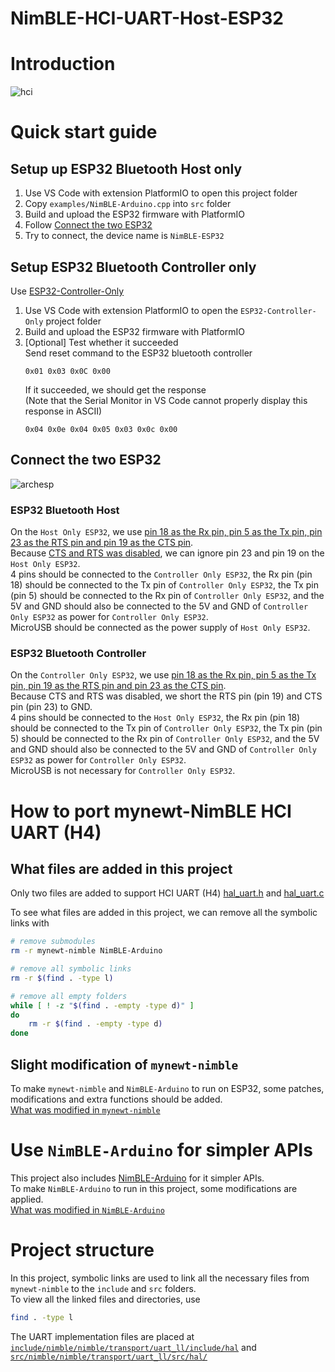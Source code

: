 # NimBLE-HCI-UART-Host-ESP32

# Introduction
![hci](https://github.com/CW-B-W/NimBLE-HCI-UART-Host-ESP32/assets/76680670/5cdd2fca-0683-48ee-be4b-a326e686180f)


# Quick start guide
## Setup up ESP32 Bluetooth Host only
1. Use VS Code with extension PlatformIO to open this project folder
2. Copy `examples/NimBLE-Arduino.cpp` into `src` folder
3. Build and upload the ESP32 firmware with PlatformIO
4. Follow [Connect the two ESP32](#connect-the-two-esp32)
5. Try to connect, the device name is `NimBLE-ESP32`

## Setup ESP32 Bluetooth Controller only
Use [ESP32-Controller-Only](https://github.com/CW-B-W/ESP32-Controller-Only)
1. Use VS Code with extension PlatformIO to open the `ESP32-Controller-Only` project folder
2. Build and upload the ESP32 firmware with PlatformIO
3. [Optional] Test whether it succeeded  
    Send reset command to the ESP32 bluetooth controller
    ```
    0x01 0x03 0x0C 0x00
    ```
    If it succeeded, we should get the response  
    (Note that the Serial Monitor in VS Code cannot properly display this response in ASCII)
    ```
    0x04 0x0e 0x04 0x05 0x03 0x0c 0x00
    ```

## Connect the two ESP32
![archesp](https://github.com/CW-B-W/NimBLE-HCI-UART-Host-ESP32/assets/76680670/75d873bf-b855-4d0e-a81a-b8ab84f62ee2)
### ESP32 Bluetooth Host
On the `Host Only ESP32`, we use [pin 18 as the Rx pin, pin 5 as the Tx pin, pin 23 as the RTS pin and pin 19 as the CTS pin](https://github.com/CW-B-W/NimBLE-HCI-UART-Host-ESP32/blob/nimble-v1.6.0rc/include/nimble/nimble/transport/uart_ll/include/hal/hal_uart.h#L36-L39).  
Because [CTS and RTS was disabled](https://github.com/CW-B-W/NimBLE-HCI-UART-Host-ESP32/blob/nimble-v1.6.0rc/include/nimble/nimble/transport/uart_ll/include/hal/hal_uart.h#L27C47-L27C47), we can ignore pin 23 and pin 19 on the `Host Only ESP32`.  
4 pins should be connected to the `Controller Only ESP32`, the Rx pin (pin 18) should be connected to the Tx pin of `Controller Only ESP32`, the Tx pin (pin 5) should be connected to the Rx pin of `Controller Only ESP32`, and the 5V and GND should also be connected to the 5V and GND of `Controller Only ESP32` as power for `Controller Only ESP32`.  
MicroUSB should be connected as the power supply of `Host Only ESP32`.

### ESP32 Bluetooth Controller
On the `Controller Only ESP32`, we use [pin 18 as the Rx pin, pin 5 as the Tx pin, pin 19 as the RTS pin and pin 23 as the CTS pin](https://github.com/CW-B-W/ESP32-Controller-Only/blob/master/src/controller_hci_uart_demo.c#L31).  
Because CTS and RTS was disabled, we short the RTS pin (pin 19) and CTS pin (pin 23) to GND.  
4 pins should be connected to the `Host Only ESP32`, the Rx pin (pin 18) should be connected to the Tx pin of `Controller Only ESP32`, the Tx pin (pin 5) should be connected to the Rx pin of `Controller Only ESP32`, and the 5V and GND should also be connected to the 5V and GND of `Controller Only ESP32` as power for `Controller Only ESP32`.  
MicroUSB is not necessary for `Controller Only ESP32`.

# How to port mynewt-NimBLE HCI UART (H4)
## What files are added in this project
Only two files are added to support HCI UART (H4) [hal_uart.h](https://github.com/CW-B-W/NimBLE-HCI-UART-Host-ESP32/blob/nimble-v1.6.0rc/include/nimble/nimble/transport/uart_ll/include/hal/hal_uart.h) and [hal_uart.c](https://github.com/CW-B-W/NimBLE-HCI-UART-Host-ESP32/blob/nimble-v1.6.0rc/src/nimble/nimble/transport/uart_ll/src/hal/hal_uart.c)

To see what files are added in this project, we can remove all the symbolic links with
```bash
# remove submodules
rm -r mynewt-nimble NimBLE-Arduino

# remove all symbolic links
rm -r $(find . -type l)

# remove all empty folders
while [ ! -z "$(find . -empty -type d)" ]
do
    rm -r $(find . -empty -type d)
done
```

## Slight modification of `mynewt-nimble`
To make `mynewt-nimble` and `NimBLE-Arduino` to run on ESP32, some patches, modifications and extra functions should be added.  
[What was modified in `mynewt-nimble`](https://github.com/apache/mynewt-nimble/compare/nimble_1_6_0_rc1_tag...CW-B-W:mynewt-nimble:v1.6.0rc-esp32-freertos)

# Use `NimBLE-Arduino` for simpler APIs
This project also includes [NimBLE-Arduino](https://github.com/h2zero/NimBLE-Arduino) for it simpler APIs.  
To make `NimBLE-Arduino` to run in this project, some modifications are applied.  
[What was modified in `NimBLE-Arduino`](https://github.com/h2zero/NimBLE-Arduino/compare/release/1.4...CW-B-W:NimBLE-Arduino:release/1.4)

# Project structure
In this project, symbolic links are used to link all the necessary files from `mynewt-nimble` to the `include` and `src` folders.  
To view all the linked files and directories, use 
```bash
find . -type l
```

The UART implementation files are placed at [`include/nimble/nimble/transport/uart_ll/include/hal`](https://github.com/CW-B-W/NimBLE-HCI-UART-Host-ESP32/tree/nimble-v1.6.0rc/include/nimble/nimble/transport/uart_ll/include/hal) and [`src/nimble/nimble/transport/uart_ll/src/hal/`](https://github.com/CW-B-W/NimBLE-HCI-UART-Host-ESP32/tree/nimble-v1.6.0rc/src/nimble/nimble/transport/uart_ll/src/hal)
